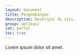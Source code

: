 ```yaml
---
layout: document
title: Pengembangan
description: Deskripsi di sini.
group: aplikasi
cat: portal
toc: true
---
```


Lorem ipsum dolor sit amet.
